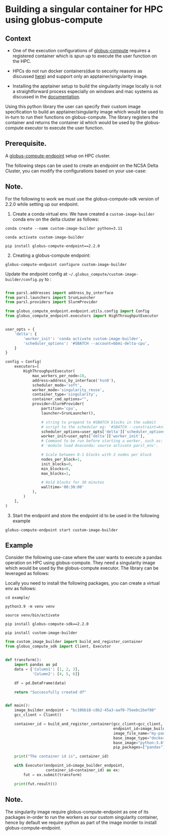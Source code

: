 # Building a singular container for HPC using globus-compute

## Context
* One of the execution configurations of [globus-compute](https://www.globus.org/compute) requires a registered container which is spun up to execute the user function on the HPC.

* HPCs do not run docker containers(due to security reasons as discussed [here](https://docs.vscentrum.be/software/singularity.html)) and support only an apptainer/singularity image.

* Installing the apptainer setup to build the singularity image locally is not a straightforward process especially on windows and mac systems as discussed in the [documentation](https://apptainer.org/docs/admin/main/installation.html).

Using this python library the user can specify their custom image specification to build an apptainer/singularity image 
which would be used to in-turn to run their functions on globus-compute. The library registers the container and 
returns the container id which would be used by the globus-compute executor to execute the user function.


## Prerequisite.
A [globus-compute-endpoint](https://globus-compute.readthedocs.io/en/latest/endpoints.html) setup on HPC cluster.

The following steps can be used to create an endpoint on the NCSA Delta Cluster, you can modify the configurations based on your use-case:
## Note.
For the following to work we must use the globus-compute-sdk version of 2.2.0 while setting up our endpoint.

1. Create a conda virtual env. We have created a ```custom-image-builder``` conda env on the delta cluster as follows:
```shell
conda create --name custom-image-builder python=3.11

conda activate custom-image-builder

pip install globus-compute-endpoint==2.2.0
```

2. Creating a globus-compute endpoint:

```shell
globus-compute-endpoint configure custom-image-builder
```

Update the endpoint config at ```~/.globus_compute/custom-image-builder/config.py``` to :
```python

from parsl.addresses import address_by_interface
from parsl.launchers import SrunLauncher
from parsl.providers import SlurmProvider

from globus_compute_endpoint.endpoint.utils.config import Config
from globus_compute_endpoint.executors import HighThroughputExecutor


user_opts = {
    'delta': {
        'worker_init': 'conda activate custom-image-builder',
        'scheduler_options': '#SBATCH --account=bbmi-delta-cpu',
    }
}

config = Config(
    executors=[
        HighThroughputExecutor(
            max_workers_per_node=10,
            address=address_by_interface('hsn0'),
            scheduler_mode='soft',
            worker_mode='singularity_reuse',
            container_type='singularity',
            container_cmd_options="",
            provider=SlurmProvider(
                partition='cpu',
                launcher=SrunLauncher(),

                # string to prepend to #SBATCH blocks in the submit
                # script to the scheduler eg: '#SBATCH --constraint=knl,quad,cache'
                scheduler_options=user_opts['delta']['scheduler_options'],
                worker_init=user_opts['delta']['worker_init'],
                # Command to be run before starting a worker, such as:
                # 'module load Anaconda; source activate parsl_env'.

                # Scale between 0-1 blocks with 2 nodes per block
                nodes_per_block=1,
                init_blocks=0,
                min_blocks=0,
                max_blocks=1,

                # Hold blocks for 30 minutes
                walltime='00:30:00'
            ),
        )
    ],
)
```

3. Start the endpoint and store the endpoint id to be used in the following example

```shell
globus-compute-endpoint start custom-image-builder
```


## Example

Consider the following use-case where the user wants to execute a pandas operation on HPC using globus-compute.
They need a singularity image which would be used by the globus-compute executor. The library can be leveraged as follows:

Locally you need to install the following packages, you can create a virtual env as follows:


```shell
cd example/

python3.9 -m venv venv

source venv/bin/activate

pip install globus-compute-sdk==2.2.0

pip install custom-image-builder
```


```python
from custom_image_builder import build_and_register_container
from globus_compute_sdk import Client, Executor


def transform():
    import pandas as pd
    data = {'Column1': [1, 2, 3],
            'Column2': [4, 5, 6]}

    df = pd.DataFrame(data)

    return "Successfully created df"


def main():
    image_builder_endpoint = "bc106b18-c8b2-45a3-aaf0-75eebc2bef80"
    gcc_client = Client()

    container_id = build_and_register_container(gcc_client=gcc_client,
                                                endpoint_id=image_builder_endpoint,
                                                image_file_name="my-pandas-image",
                                                base_image_type="docker",
                                                base_image="python:3.8",
                                                pip_packages=["pandas"])

    print("The container id is", container_id)

    with Executor(endpoint_id=image_builder_endpoint,
                  container_id=container_id) as ex:
        fut = ex.submit(transform)

    print(fut.result())
```


## Note.
The singularity image require globus-compute-endpoint as one of its packages in-order to run the workers as our custom 
singularity container, hence by default we require python as part of the image inorder to install globus-compute-endpoint. 
